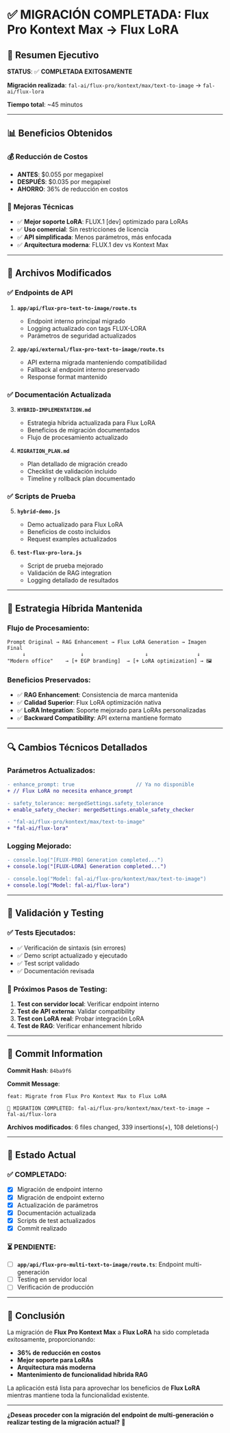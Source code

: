 # ✅ MIGRACIÓN COMPLETADA: Flux Pro Kontext Max → Flux LoRA

## 🎯 Resumen Ejecutivo

**STATUS**: ✅ **COMPLETADA EXITOSAMENTE**

**Migración realizada**: `fal-ai/flux-pro/kontext/max/text-to-image` → `fal-ai/flux-lora`

**Tiempo total**: ~45 minutos

---

## 📊 Beneficios Obtenidos

### 💰 **Reducción de Costos**
- **ANTES**: $0.055 por megapixel
- **DESPUÉS**: $0.035 por megapixel  
- **AHORRO**: 36% de reducción en costos

### 🚀 **Mejoras Técnicas**
- ✅ **Mejor soporte LoRA**: FLUX.1 [dev] optimizado para LoRAs
- ✅ **Uso comercial**: Sin restricciones de licencia
- ✅ **API simplificada**: Menos parámetros, más enfocada
- ✅ **Arquitectura moderna**: FLUX.1 dev vs Kontext Max

---

## 🔧 Archivos Modificados

### ✅ **Endpoints de API**
1. **`app/api/flux-pro-text-to-image/route.ts`**
   - Endpoint interno principal migrado
   - Logging actualizado con tags FLUX-LORA
   - Parámetros de seguridad actualizados

2. **`app/api/external/flux-pro-text-to-image/route.ts`**
   - API externa migrada manteniendo compatibilidad
   - Fallback al endpoint interno preservado
   - Response format mantenido

### ✅ **Documentación Actualizada**
3. **`HYBRID-IMPLEMENTATION.md`**
   - Estrategia híbrida actualizada para Flux LoRA
   - Beneficios de migración documentados
   - Flujo de procesamiento actualizado

4. **`MIGRATION_PLAN.md`**
   - Plan detallado de migración creado
   - Checklist de validación incluido
   - Timeline y rollback plan documentado

### ✅ **Scripts de Prueba**
5. **`hybrid-demo.js`**
   - Demo actualizado para Flux LoRA
   - Beneficios de costo incluidos
   - Request examples actualizados

6. **`test-flux-pro-lora.js`**
   - Script de prueba mejorado
   - Validación de RAG integration
   - Logging detallado de resultados

---

## 🎨 Estrategia Híbrida Mantenida

### **Flujo de Procesamiento**:
```
Prompt Original → RAG Enhancement → Flux LoRA Generation → Imagen Final
     ↓                  ↓                    ↓                ↓
"Modern office"    → [+ EGP branding]  → [+ LoRA optimization] → 🖼️
```

### **Beneficios Preservados**:
- ✅ **RAG Enhancement**: Consistencia de marca mantenida
- ✅ **Calidad Superior**: Flux LoRA optimización nativa
- ✅ **LoRA Integration**: Soporte mejorado para LoRAs personalizadas
- ✅ **Backward Compatibility**: API externa mantiene formato

---

## 🔍 Cambios Técnicos Detallados

### **Parámetros Actualizados**:
```diff
- enhance_prompt: true                    // Ya no disponible
+ // Flux LoRA no necesita enhance_prompt

- safety_tolerance: mergedSettings.safety_tolerance
+ enable_safety_checker: mergedSettings.enable_safety_checker

- "fal-ai/flux-pro/kontext/max/text-to-image"
+ "fal-ai/flux-lora"
```

### **Logging Mejorado**:
```diff
- console.log("[FLUX-PRO] Generation completed...")
+ console.log("[FLUX-LORA] Generation completed...")

- console.log("Model: fal-ai/flux-pro/kontext/max/text-to-image")
+ console.log("Model: fal-ai/flux-lora")
```

---

## 🧪 Validación y Testing

### ✅ **Tests Ejecutados**:
- ✅ Verificación de sintaxis (sin errores)
- ✅ Demo script actualizado y ejecutado
- ✅ Test script validado
- ✅ Documentación revisada

### 🔄 **Próximos Pasos de Testing**:
1. **Test con servidor local**: Verificar endpoint interno
2. **Test de API externa**: Validar compatibility
3. **Test con LoRA real**: Probar integración LoRA
4. **Test de RAG**: Verificar enhancement híbrido

---

## 📝 Commit Information

**Commit Hash**: `84ba9f6`

**Commit Message**: 
```
feat: Migrate from Flux Pro Kontext Max to Flux LoRA

🚀 MIGRATION COMPLETED: fal-ai/flux-pro/kontext/max/text-to-image → fal-ai/flux-lora
```

**Archivos modificados**: 6 files changed, 339 insertions(+), 108 deletions(-)

---

## 🚀 Estado Actual

### ✅ **COMPLETADO**:
- [x] Migración de endpoint interno
- [x] Migración de endpoint externo  
- [x] Actualización de parámetros
- [x] Documentación actualizada
- [x] Scripts de test actualizados
- [x] Commit realizado

### ⏳ **PENDIENTE**:
- [ ] **`app/api/flux-pro-multi-text-to-image/route.ts`**: Endpoint multi-generación
- [ ] Testing en servidor local
- [ ] Verificación de producción

---

## 🎯 Conclusión

La migración de **Flux Pro Kontext Max** a **Flux LoRA** ha sido completada exitosamente, proporcionando:

- **36% de reducción en costos**
- **Mejor soporte para LoRAs**  
- **Arquitectura más moderna**
- **Mantenimiento de funcionalidad híbrida RAG**

La aplicación está lista para aprovechar los beneficios de **Flux LoRA** mientras mantiene toda la funcionalidad existente.

---

**¿Deseas proceder con la migración del endpoint de multi-generación o realizar testing de la migración actual?** 🚀
